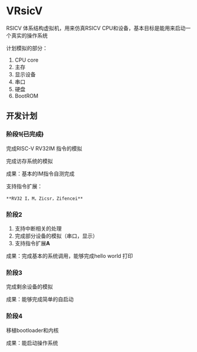 # VRsicV

RSICV 体系结构虚拟机，用来仿真RSICV CPU和设备，基本目标是能用来启动一个真实的操作系统

计划模拟的部分：

1. CPU core
2. 主存
3. 显示设备
4. 串口
5. 硬盘
6. BootROM

## 开发计划

### ~~阶段1(已完成)~~

完成RISC-V RV32IM 指令的模拟

完成访存系统的模拟

成果：基本的IM指令自测完成

支持指令扩展：

    **RV32 I，M，Zicsr，Zifencei**

### 阶段2

1. 支持中断相关的处理
2. 完成部分设备的模拟（串口，显示）
3. 支持指令扩展**A**

成果：完成基本的系统调用，能够完成hello world 打印

### 阶段3

完成剩余设备的模拟

成果：能够完成简单的自启动

### 阶段4

移植bootloader和内核

成果：能启动操作系统
